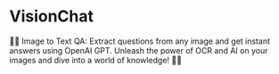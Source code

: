 # VisionChat
📸🤖 Image to Text QA: Extract questions from any image and get instant answers using OpenAI GPT. Unleash the power of OCR and AI on your images and dive into a world of knowledge! 🌟💬
